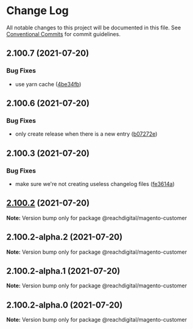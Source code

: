 # Change Log

All notable changes to this project will be documented in this file.
See [Conventional Commits](https://conventionalcommits.org) for commit guidelines.

## 2.100.7 (2021-07-20)


### Bug Fixes

* use yarn cache ([4be34fb](https://github.com/ho-nl/m2-pwa/commit/4be34fbb56cf528ba346de0cbe2c32d102b9960b))





## 2.100.6 (2021-07-20)


### Bug Fixes

* only create release when there is a new entry ([b07272e](https://github.com/ho-nl/m2-pwa/commit/b07272e4e74ee0bec3677e35ce3ee7e02231971a))





## 2.100.3 (2021-07-20)


### Bug Fixes

* make sure we're not creating useless changelog files ([fe3614a](https://github.com/ho-nl/m2-pwa/commit/fe3614a8480c7f1c68d673da2bb84805112a6643))





## [2.100.2](https://github.com/ho-nl/m2-pwa/compare/@reachdigital/magento-customer@2.100.2-alpha.2...@reachdigital/magento-customer@2.100.2) (2021-07-20)

**Note:** Version bump only for package @reachdigital/magento-customer





## 2.100.2-alpha.2 (2021-07-20)

**Note:** Version bump only for package @reachdigital/magento-customer





## 2.100.2-alpha.1 (2021-07-20)

**Note:** Version bump only for package @reachdigital/magento-customer





## 2.100.2-alpha.0 (2021-07-20)

**Note:** Version bump only for package @reachdigital/magento-customer
